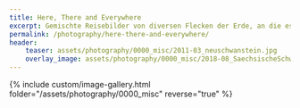 ```yaml
---
title: Here, There and Everywhere
excerpt: Gemischte Reisebilder von diversen Flecken der Erde, an die es mich meistens für einen Kurztrip gezogen hat. 
permalink: /photography/here-there-and-everywhere/
header:
    teaser: assets/photography/0000_misc/2011-03_neuschwanstein.jpg
    overlay_image: assets/photography/0000_misc/2018-08_SaechsischeSchweiz_069.jpg
---
```


{% include custom/image-gallery.html folder="/assets/photography/0000_misc" reverse="true" %}